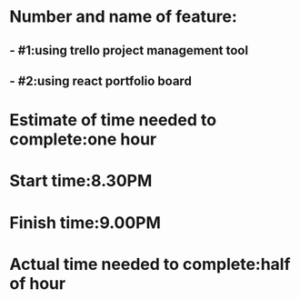# Number and name of feature:
## - #1:using trello project management tool
## - #2:using react portfolio board

# Estimate of time needed to complete:one hour 
# Start time:8.30PM
# Finish time:9.00PM
# Actual time needed to complete:half of hour
